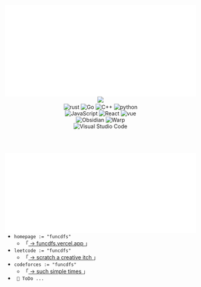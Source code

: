 


<div>
<img align='left' src="https://github.com/fengwei2002/fengwei2002/blob/main/calendar.svg">
<p align="center">
    <img src="https://readme-typing-svg.demolab.com?font=Fira+Code&weight=900&size=19&duration=4999&pause=1000&color=9400D3&background=BCFFFE00&center=true&vCenter=true&random=false&width=215&lines=func[tion]+dfs" height="64" algin="center"/>
      </br>
  <img alt="rust" src="https://img.shields.io/badge/Rust-ba9275?style=flat-square&logo=rust">
  <img alt="Go" src="https://img.shields.io/badge/Go-0084FF?style=flat-square&logo=Go&logoColor=white">
  <img alt="C++" src="https://img.shields.io/badge/C++-f34b7d?style=flat-square&logo=c%2b%2b">
  <img alt="python" src="https://img.shields.io/badge/Python-446f9c?style=flat-square&logo=python&logoColor=white">
  </br>
  <img alt="JavaScript" src="https://img.shields.io/badge/JavaScript-000000?style=flat-square&logo=javascript">
  <img alt="React" src="https://img.shields.io/badge/React-3572a5?style=flat-square&logo=React&logoColor=9cf">
  <img alt="vue" src="https://img.shields.io/badge/Vue-007777?style=flat-square&logo=vue.js">
  </br>
  <img alt="Obsidian" src="https://img.shields.io/badge/Obsidian-6142b6?style=flat-square&logo=obsidian&logoColor=white">
  <img alt="Warp" src="https://img.shields.io/badge/Warp-202020?style=flat-square&logo=warp&logoColor=white">
  </br>
  <img alt="Visual Studio Code" src="https://img.shields.io/badge/Visual! Studio! Code!-007ACC?style=flat-square&logo=visual-studio-code&logoColor=white">
</p>



</p>

</div> 

</br>

</br>

<div>
<img align='left' alt="isocalendar" src="https://github.com/fengwei2002/fengwei2002/blob/main/activity.svg">

<p align="center">

- `homepage := "funcdfs"`
    - 「[ -> funcdfs.vercel.app  ](https://funcdfs.vercel.app)」
- `leetcode := "funcdfs"`
    - 「[ -> scratch a creative itch ](https://leetcode.cn/u/funcdfs/)」
- `codeforces := "funcdfs"`
    - 「[ -> such simple times  ](https://codeforces.com/profile/funcdfs) 」
- ` 🐾 ToDo ...`
</p>

</div> 

<!--! 
SJTUer!


-->
